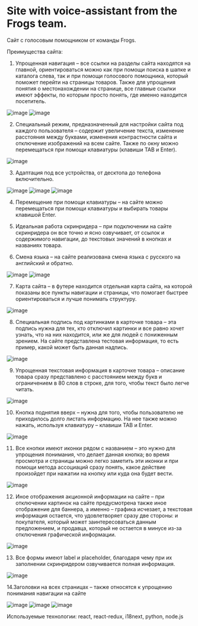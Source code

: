 # Site with voice-assistant from the Frogs team.
Сайт с голосовым помощником от команды Frogs.

Преимущества сайта: 
1. Упрощенная навигация – все ссылки на разделы сайта находятся на главной, ориентироваться можно как при помощи поиска в шапке и каталога слева, так и при помощи голосового помощника, который поможет перейти на страницы товаров. Также для упрощения понятия о местонахождении на странице, все главные ссылки имеют эффекты, по которым просто понять, где именно находится посетитель.

![image](https://github.com/WaterMelonyOcO/voice-assistant-Frogs/assets/111881249/90795555-e46c-45cc-88f7-9453b60bf058)
![image](https://github.com/WaterMelonyOcO/voice-assistant-Frogs/assets/111881249/7678376d-b8b9-4114-8c98-87c2818b9051)


2. Специальный режим, предназначенный для настройки сайта под каждого пользователя – содержит увеличение текста, изменение расстояния между буквами, изменения контрастности сайта и отключение изображений на всем сайте. Также по окну можно перемещаться при помощи клавиатуры (клавиши TAB и Enter).

![image](https://github.com/WaterMelonyOcO/voice-assistant-Frogs/assets/111881249/7498a974-9562-4533-874b-6d3b3f032385)

3. Адаптация под все устройства, от десктопа до телефона включительно.

![image](https://github.com/WaterMelonyOcO/voice-assistant-Frogs/assets/111881249/3f2f7685-29f6-46cc-8411-7eaa5a9e6fa2)
![image](https://github.com/WaterMelonyOcO/voice-assistant-Frogs/assets/111881249/51cc108a-fadd-4def-8aea-5a0813283d4d)
![image](https://github.com/WaterMelonyOcO/voice-assistant-Frogs/assets/111881249/03304a35-870c-493f-bb69-96687b2ba4e1)


4. Перемещение при помощи клавиатуры – на сайте можно перемещаться при помощи клавиатуры
и выбирать товары клавишой Enter.


5. Идеальная работа скринридера – при подключении на сайте скринридера он все точно и ясно озвучивает, от ссылок и содержимого навигации, до текстовых значений в кнопках и названиях товара.

6. Смена языка – на сайте реализована смена языка с русского на английский и обратно. 

![image](https://github.com/WaterMelonyOcO/voice-assistant-Frogs/assets/111881249/ebdaf953-dfa9-42dc-b7d3-13c7da1b7d3b)
![image](https://github.com/WaterMelonyOcO/voice-assistant-Frogs/assets/111881249/3b39ab7d-4068-4b69-9c30-2571d48de5fc)

7. Карта сайта – в футере находится отдельная карта сайта, на которой показаны все пункты навигации и страницы, что помогает быстрее ориентироваться и лучше понимать структуру. 

![image](https://github.com/WaterMelonyOcO/voice-assistant-Frogs/assets/111881249/7e40dea7-15e3-43a6-afd8-7dafe1f678cc)

8. Специальная подпись под картинками в карточке товара – эта подпись нужна для тех, кто отключил картинки и все равно хочет узнать, что на них находится, или же для людей с пониженным зрением. На сайте представлена тестовая информация, то есть пример, какой может быть данная надпись.

![image](https://github.com/WaterMelonyOcO/voice-assistant-Frogs/assets/111881249/14779db1-21b3-480b-bd28-6b4f03bc7d45)

9. Упрощенная текстовая информация в карточке товара – описание товара сразу представлено с расстоянием между букв и ограничением в 80 слов в строке, для того, чтобы текст было легче читать.

![image](https://github.com/WaterMelonyOcO/voice-assistant-Frogs/assets/111881249/7664c025-1b84-444e-84f6-528c581fe98c)

10. Кнопка поднятия вверх – нужна для того, чтобы пользователю не приходилось долго листать информацию. На нее также можно нажать, используя клавиатуру – клавиши TAB и Enter.

![image](https://github.com/WaterMelonyOcO/voice-assistant-Frogs/assets/111881249/123dd4aa-ae6e-4a89-b52c-d585f289d411)

11. Все кнопки имеют иконки рядом с названием – это нужно для упрощения понимания, что делает данная кнопка; во время просмотра и страницы можно легко заметить эти иконки и при помощи метода ассоциаций сразу понять, какое действие произойдет при нажатии на кнопку или куда она будет вести.

![image](https://github.com/WaterMelonyOcO/voice-assistant-Frogs/assets/111881249/594bf273-eb36-4ff5-ae84-d27f788826c5)


12. Иное отображения акционной информации на сайте – при отключении картинок на сайте предусмотрена также иное отображение для баннера, а именно – графика исчезает, а текстовая информация остается, что удовлетворяет сразу две стороны: и покупателя, который может заинтересоваться данным предложением, и продавца, который не остается в минусе из-за отключения графической информации.

![image](https://github.com/WaterMelonyOcO/voice-assistant-Frogs/assets/111881249/c2a67ef9-a9a7-4e54-b602-1be5047133b4)


13. Все формы имеют label и placeholder, благодаря чему при их заполнении скринридером озвучивается полная информация.

![image](https://github.com/WaterMelonyOcO/voice-assistant-Frogs/assets/111881249/8294a327-9e3d-43cb-bf1a-8c002149f035)


14.Заголовки на всех страницах – также относятся к упрощению понимания навигации на сайте

![image](https://github.com/WaterMelonyOcO/voice-assistant-Frogs/assets/111881249/b557704d-f0a9-41c1-a159-7fad1248aab6)
![image](https://github.com/WaterMelonyOcO/voice-assistant-Frogs/assets/111881249/5d13b64f-e966-4719-9275-63cd99854d7a)
![image](https://github.com/WaterMelonyOcO/voice-assistant-Frogs/assets/111881249/9cbc8764-17cc-4798-a73b-68edd41dde11)

Используемые технологии: react, react-redux, i18next, python, node.js



  
